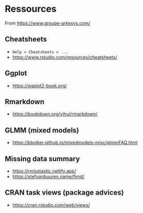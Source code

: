 # Ressources
From https://www.groupe-arkesys.com/
## Cheatsheets
- `Help > Cheatsheets > ...`
- https://www.rstudio.com/resources/cheatsheets/
## Ggplot
- https://ggplot2-book.org/
## Rmarkdown
- https://bookdown.org/yihui/rmarkdown/
## GLMM (mixed models)
- https://bbolker.github.io/mixedmodels-misc/glmmFAQ.html
## Missing data summary
- https://rmisstastic.netlify.app/
- https://stefvanbuuren.name/fimd/
## CRAN task views (package advices)
- https://cran.rstudio.com/web/views/

